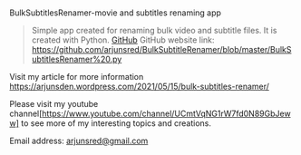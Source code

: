 # 
BulkSubtitlesRenamer-movie and subtitles renaming app

>Simple app created for renaming bulk video and subtitle files.
It is created with Python.
[GitHub](https://github.com/arjunsred/BulkSubtitleRenamer/blob/master/BulkSubtitlesRenamer%20.py) 
GitHub website link:
https://github.com/arjunsred/BulkSubtitleRenamer/blob/master/BulkSubtitlesRenamer%20.py

Visit my article for more information 
https://arjunsden.wordpress.com/2021/05/15/bulk-subtitles-renamer/

Please visit my youtube channel[https://www.youtube.com/channel/UCmtVqNG1rW7fd0N89GbJeww]
to see more of my interesting topics and creations.

Email address:
arjunsred@gmail.com

